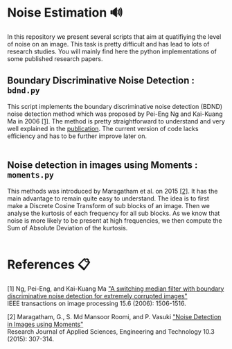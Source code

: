 # Noise Estimation 🔊

In this repository we present several scripts that aim at quatifiying the level of noise on an image. This task is pretty difficult and has lead to lots 
of research studies. You will mainly find here the python implementations of some published research papers. 

## Boundary Discriminative Noise Detection : `bdnd.py`

This script implements the boundary discriminative noise detection (BDND) noise detection method which was proposed by Pei-Eng Ng and Kai-Kuang Ma in 2006 [[1]](#1).
The method is pretty straightforward to understand and very well explained in the [publication](https://www.researchgate.net/publication/281951781_Noise_Detection_in_Images_using_Moments). 
The current version of code lacks efficiency and has to be further improve later on. <br><br>

## Noise detection in images using Moments : `moments.py`

This methods was introduced by Maragatham et al. on 2015 [[2]](#2). It has the main advantage to remain quite easy to understand. The idea is to first
make a Discrete Cosine Transform of sub blocks of an image. Then we analyse the kurtosis of each frequency for all sub blocks. As we know that noise is 
more likely to be present at high frequencies, we then compute the Sum of Absolute Deviation of the kurtosis. <br><br>

# References 📋

<a id="1">[1]</a> Ng, Pei-Eng, and Kai-Kuang Ma ["A switching median filter with boundary discriminative noise detection for extremely corrupted images"](https://citeseerx.ist.psu.edu/viewdoc/download?doi=10.1.1.105.6888&rep=rep1&type=pdf) </br>
IEEE transactions on image processing 15.6 (2006): 1506-1516.

<a id="2">[2]</a> Maragatham, G., S. Md Mansoor Roomi, and P. Vasuki ["Noise Detection in Images using Moments"](https://www.researchgate.net/publication/281951781_Noise_Detection_in_Images_using_Moments) </br>
Research Journal of Applied Sciences, Engineering and Technology 10.3 (2015): 307-314.

